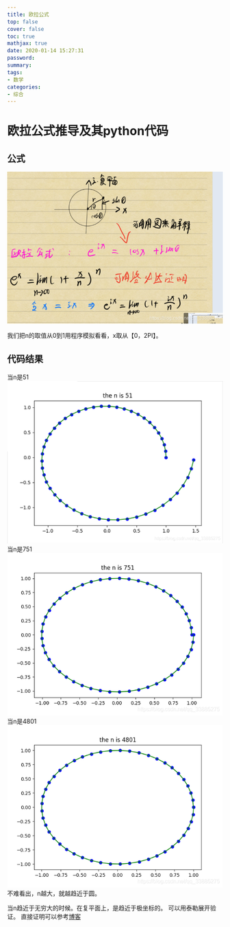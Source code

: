 ```yaml
---
title: 欧拉公式
top: false
cover: false
toc: true
mathjax: true
date: 2020-01-14 15:27:31
password:
summary:
tags:
- 数学
categories:
- 综合
---
```

# 欧拉公式推导及其python代码

## 公式
 ![在这里插入图片描述](https://raw.githubusercontent.com/kengerlwl/kengerlwl.github.io/master/image/852f37b337f8a8d3dc1d4b345a5df96c/06fa2d211940f658383ac0df63a73e90.png)

我们把n的取值从0到1用程序模拟看看，x取从【0，2PI】。

## 代码结果
当n是51
![在这里插入图片描述](https://raw.githubusercontent.com/kengerlwl/kengerlwl.github.io/master/image/852f37b337f8a8d3dc1d4b345a5df96c/73649246d15a9632ffb5ecd8048be48b.png)
当n是751
![在这里插入图片描述](https://raw.githubusercontent.com/kengerlwl/kengerlwl.github.io/master/image/852f37b337f8a8d3dc1d4b345a5df96c/f7d0630ab882bbea007c044cb4d27896.png)
当n是4801
![在这里插入图片描述](https://raw.githubusercontent.com/kengerlwl/kengerlwl.github.io/master/image/852f37b337f8a8d3dc1d4b345a5df96c/f45b6008bb4c4d2aa721cba728d9cbf4.png)
不难看出，n越大，就越趋近于圆。

当n趋近于无穷大的时候。在复平面上，是趋近于极坐标的。
可以用泰勒展开验证。
直接证明可以参考[博客](https://zhuanlan.zhihu.com/p/48392958)
